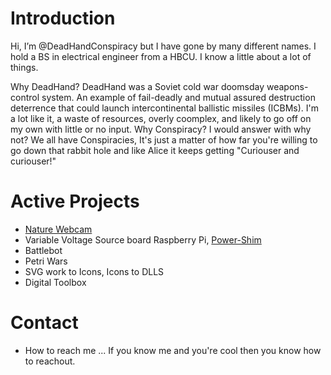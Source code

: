 <!---
DeadHandConspiracy/DeadHandConspiracy is currently under construction
--->

# Introduction
Hi, I’m @DeadHandConspiracy but I have gone by many different names.  I hold a BS in electrical engineer from a HBCU.  I know a little about a lot of things.

Why DeadHand?  DeadHand was a Soviet cold war doomsday weapons-control system. An example of fail-deadly and mutual assured destruction deterrence that could launch intercontinental ballistic missiles (ICBMs).  I'm a lot like it, a waste of resources, overly coomplex, and likely to go off on my own with little or no input. Why Conspiracy?  I would answer with why not? We all have Conspiracies, It's just a matter of how far you're willing to go down that rabbit hole and like Alice it keeps getting "Curiouser and curiouser!"

# Active Projects
- [Nature Webcam](https://github.com/DeadHandConspiracy/Bigfoot)
- Variable Voltage Source board Raspberry Pi, [Power-Shim](https://github.com/DeadHandConspiracy/Power-Shim/blob/main/README.md)
- Battlebot
- Petri Wars
- SVG work to Icons, Icons to DLLS
- Digital Toolbox


# Contact
- How to reach me ... If you know me and you're cool then you know how to reachout.


